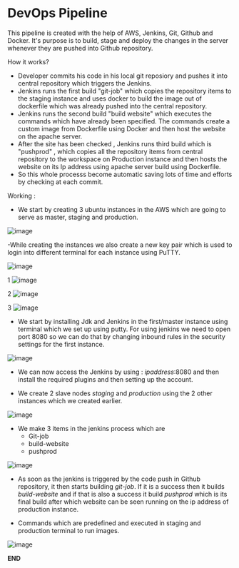 # DevOps Pipeline
This pipeline is created with the help of AWS, Jenkins, Git, Github and Docker. 
It's purpose is to build, stage and deploy the changes in the server whenever they are pushed into Github repository.

How it works?
- Developer commits his code in his local git reposiory and pushes it into central repository which triggers the Jenkins. 
- Jenkins runs the first build "git-job" which copies the repository items to the staging instance and uses docker to build the image out of dockerfile which was already pushed into the central repository.
- Jenkins runs the second build "build website" which executes the commands which have already been specified. The commands create a custom image from Dockerfile using Docker and then host the website on the apache server.
- After the site has been checked , Jenkins runs third build which is "pushprod" , which copies all the repository items from central repository to the workspace on Production instance and then hosts the website on its Ip address using apache server build using Dockerfile. 
- So this whole processs become automatic saving lots of time and efforts by checking at each commit.


Working : 

- We start by creating 3 ubuntu instances in the AWS which are going to serve as master, staging and production.

![image](https://user-images.githubusercontent.com/63492805/165736868-4e2d92ab-1407-49ab-9605-0a96666f6b3f.png)


-While creating the instances we also create a new key pair which is used to login into different terminal for each instance using PuTTY.

![image](https://user-images.githubusercontent.com/63492805/165737069-e75566dc-8432-4ddf-b302-7bcdb72bfda8.png)

1
![image](https://user-images.githubusercontent.com/63492805/165738795-d239d28d-a4db-4e92-8760-00a0a013a520.png)

2
![image](https://user-images.githubusercontent.com/63492805/165738815-cbb16870-fab3-45dc-babf-a3103da4a099.png)

3
![image](https://user-images.githubusercontent.com/63492805/165738852-cfc3166a-0fbd-4227-8a6f-946de8f76008.png)


- We start by installing Jdk and Jenkins in the first/master instance using terminal which we set up using putty. For using jenkins we need to open port 8080 so we can do that by changing inbound rules in the security settings for the first instance.

![image](https://user-images.githubusercontent.com/63492805/165736943-c01169f1-5ef7-4194-a7a4-d81457bb15d1.png)


- We can now access the Jenkins by using : _ipaddress_:8080 and then install the required plugins and then setting up the account.

- We create 2 slave nodes _staging_ and _production_ using the 2 other instances which we created earlier.

![image](https://user-images.githubusercontent.com/63492805/165737287-bec0594d-197c-4c0d-8616-e58050e686cc.png)

- We make 3 items in the jenkins process which are 
  - Git-job
  - build-website
  - pushprod

![image](https://user-images.githubusercontent.com/63492805/165737145-b0608413-8632-42a2-803a-1681220c7be8.png)

- As soon as the jenkins is triggered by the code push in Github repository, it then starts building _git-job_. If it is a success then it builds _build-website_ and if that is also a success it build _pushprod_ which is its final build after which website can be seen running on the ip address of production instance.

- Commands which are predefined and executed in staging and production terminal to run images.

![image](https://user-images.githubusercontent.com/63492805/165737589-f5d7c934-9e9b-430e-88c9-53470e845f4f.png)


__END__
